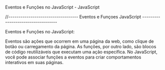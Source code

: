 Eventos e Funções no JavaScript - JavaScript


//----------------------------------- Eventos e Funçoes JavaScript -----------------------------------

Eventos e Funções no JavaScript:

Eventos são ações que ocorrem em uma página da web, como clique de botão ou carregamento da página. As funções, por outro lado, são blocos de código reutilizáveis que executam uma ação específica. No JavaScript, você pode associar funções a eventos para criar comportamentos interativos em suas páginas.

